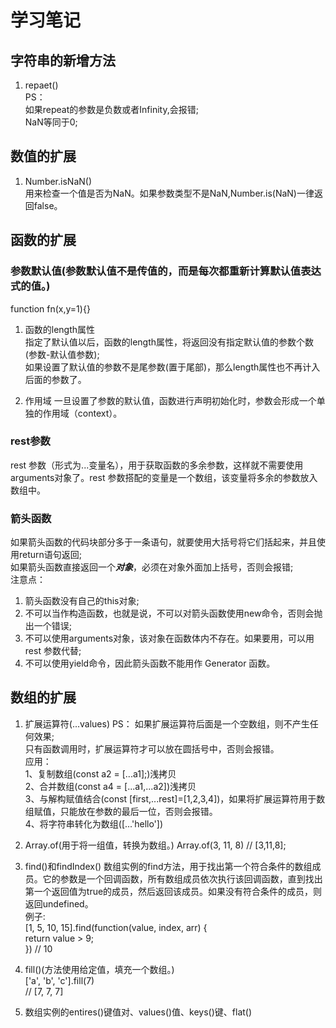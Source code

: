 # 学习笔记

## 字符串的新增方法
1. repaet()<br>
PS：<br>
如果repeat的参数是负数或者Infinity,会报错;<br>
NaN等同于0;<br>

## 数值的扩展
1. Number.isNaN()<br>
用来检查一个值是否为NaN。如果参数类型不是NaN,Number.is(NaN)一律返回false。<br>

## 函数的扩展
### 参数默认值(参数默认值不是传值的，而是每次都重新计算默认值表达式的值。)
function fn(x,y=1){}<br>

1. 函数的length属性<br>
指定了默认值以后，函数的length属性，将返回没有指定默认值的参数个数(参数-默认值参数);<br>
如果设置了默认值的参数不是尾参数(置于尾部)，那么length属性也不再计入后面的参数了。<br>

2. 作用域
一旦设置了参数的默认值，函数进行声明初始化时，参数会形成一个单独的作用域（context）。<br>

### rest参数
rest 参数（形式为...变量名），用于获取函数的多余参数，这样就不需要使用arguments对象了。rest 参数搭配的变量是一个数组，该变量将多余的参数放入数组中。<br>

### 箭头函数
如果箭头函数的代码块部分多于一条语句，就要使用大括号将它们括起来，并且使用return语句返回;<br>
如果箭头函数直接返回一个***对象***，必须在对象外面加上括号，否则会报错;<br>
注意点：
1. 箭头函数没有自己的this对象;
2. 不可以当作构造函数，也就是说，不可以对箭头函数使用new命令，否则会抛出一个错误;
3. 不可以使用arguments对象，该对象在函数体内不存在。如果要用，可以用 rest 参数代替;
4. 不可以使用yield命令，因此箭头函数不能用作 Generator 函数。


## 数组的扩展
1. 扩展运算符(...values)
PS：
如果扩展运算符后面是一个空数组，则不产生任何效果;<br>
只有函数调用时，扩展运算符才可以放在圆括号中，否则会报错。<br>
应用：<br>
1、复制数组(const a2 = [...a1];)浅拷贝<br>
2、合并数组(const a4 = [...a1,...a2])浅拷贝<br>
3、与解构赋值结合(const [first,...rest]=[1,2,3,4])，如果将扩展运算符用于数组赋值，只能放在参数的最后一位，否则会报错。<br>
4、将字符串转化为数组([...'hello'])<br>

2. Array.of(用于将一组值，转换为数组。)
Array.of(3, 11, 8) // [3,11,8];<br>

3. find()和findIndex()
数组实例的find方法，用于找出第一个符合条件的数组成员。它的参数是一个回调函数，所有数组成员依次执行该回调函数，直到找出第一个返回值为true的成员，然后返回该成员。如果没有符合条件的成员，则返回undefined。<br>
例子:<br>
[1, 5, 10, 15].find(function(value, index, arr) {<br>
  return value > 9;<br>
}) // 10<br>

4. fill()(方法使用给定值，填充一个数组。)<br>
['a', 'b', 'c'].fill(7)<br>
// [7, 7, 7]<br>

5. 数组实例的entires()键值对、values()值、keys()键、flat()






